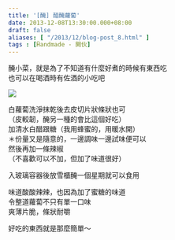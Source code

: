 ```yaml
---
title: '[醃] 醋醃蘿蔔'
date: 2013-12-08T13:30:00.000+08:00
draft: false
aliases: [ "/2013/12/blog-post_8.html" ]
tags : [Ḧandmade - 開伙]
---
```


醃小菜，就是為了不知道有什麼好煮的時候有東西吃  
也可以在喝酒時有佐酒的小吃吧  

![](/images/sourdaikon.jpg)

白蘿蔔洗淨抹乾後去皮切片狀條狀也可  
（皮較韌，醃另一種的會比這個好吃）  
加清水白醋跟糖（我用蜂蜜的，用暖水開）  
＊份量又是隨意的，一邊調味一邊試味便可以  
然後再加一條辣椒  
（不喜歡可以不加，但加了味道很好）  
  
入玻璃容器後放雪櫃醃一個星期就可以食用  

  

味道酸酸辣辣，也因為加了蜜糖的味道  
令整道蘿蔔不只有單一口味  
爽薄片脆，條狀耐嚼

  

好吃的東西就是那麼簡單～
